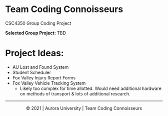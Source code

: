 # Team Coding Connoisseurs

CSC4350 Group Coding Project

**Selected Group Project:** TBD


# Project Ideas:
- AU Lost and Found System
- Student Scheduler
- Fox Valley Injury Report Forms
- Fox Valley Vehicle Tracking System
	+ Likely too complex for time allotted. Would need additional hardware on methods of transport & lots of additional research. 
---
<p align="center">
&copy 2021 | Aurora University | Team Coding Connoisseurs
</p>

